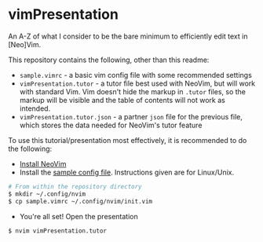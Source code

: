 # vimPresentation
An A-Z of what I consider to be the bare minimum to efficiently edit text in [Neo]Vim.

This repository contains the following, other than this readme:
- `sample.vimrc` - a basic vim config file with some recommended settings
- `vimPresentation.tutor` - a tutor file best used with NeoVim, but will work with standard Vim. Vim doesn't hide the markup in `.tutor` files, so the markup will be visible and the table of contents will not work as intended.
- `vimPresentation.tutor.json` - a partner `json` file for the previous file, which stores the data needed for NeoVim's tutor feature

To use this tutorial/presentation most effectively, it is recommended to do the following:
- [Install NeoVim](https://github.com/neovim/neovim/wiki/Installing-Neovim)
- Install the [sample config file](./sample.vimrc). Instructions given are for Linux/Unix.
```sh
# From within the repository directory
$ mkdir ~/.config/nvim
$ cp sample.vimrc ~/.config/nvim/init.vim
```
- You're all set! Open the presentation
```sh
$ nvim vimPresentation.tutor
```
